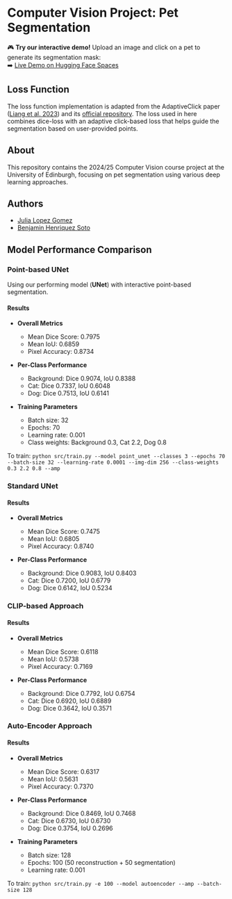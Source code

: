 # Computer Vision Project: Pet Segmentation

🎮 **Try our interactive demo!** Upload an image and click on a pet to generate its segmentation mask:  
➡️ [Live Demo on Hugging Face Spaces](https://huggingface.co/spaces/bhenriquezsoto/point-based-segmentation-1)

## Loss Function
The loss function implementation is adapted from the AdaptiveClick paper ([Liang et al. 2023](https://arxiv.org/pdf/2305.04276)) and its [official repository](https://github.com/lab206/adaptiveclick). The loss used in here combines dice-loss with an adaptive click-based loss that helps guide the segmentation based on user-provided points.

## About
This repository contains the 2024/25 Computer Vision course project at the University of Edinburgh, focusing on pet segmentation using various deep learning approaches.

## Authors
- [Julia Lopez Gomez](https://github.com/julialopezgomez)
- [Benjamin Henriquez Soto](https://github.com/bhenriquezsoto)

## Model Performance Comparison

### Point-based UNet
Using our performing model (**UNet**) with interactive point-based segmentation.

#### Results
- **Overall Metrics**
  - Mean Dice Score: 0.7975
  - Mean IoU: 0.6859 
  - Pixel Accuracy: 0.8734

- **Per-Class Performance**
  - Background: Dice 0.9074, IoU 0.8388
  - Cat: Dice 0.7337, IoU 0.6048
  - Dog: Dice 0.7513, IoU 0.6141

- **Training Parameters**
  - Batch size: 32
  - Epochs: 70
  - Learning rate: 0.001
  - Class weights: Background 0.3, Cat 2.2, Dog 0.8

To train: `python src/train.py --model point_unet --classes 3 --epochs 70 --batch-size 32 --learning-rate 0.0001 --img-dim 256 --class-weights 0.3 2.2 0.8 --amp`

### Standard UNet
#### Results
- **Overall Metrics**
  - Mean Dice Score: 0.7475
  - Mean IoU: 0.6805
  - Pixel Accuracy: 0.8740

- **Per-Class Performance**
  - Background: Dice 0.9083, IoU 0.8403
  - Cat: Dice 0.7200, IoU 0.6779
  - Dog: Dice 0.6142, IoU 0.5234

### CLIP-based Approach
#### Results
- **Overall Metrics**
  - Mean Dice Score: 0.6118
  - Mean IoU: 0.5738
  - Pixel Accuracy: 0.7169

- **Per-Class Performance**
  - Background: Dice 0.7792, IoU 0.6754
  - Cat: Dice 0.6920, IoU 0.6889
  - Dog: Dice 0.3642, IoU 0.3571

### Auto-Encoder Approach
#### Results
- **Overall Metrics**
  - Mean Dice Score: 0.6317
  - Mean IoU: 0.5631
  - Pixel Accuracy: 0.7370

- **Per-Class Performance**
  - Background: Dice 0.8469, IoU 0.7468
  - Cat: Dice 0.6730, IoU 0.6730
  - Dog: Dice 0.3754, IoU 0.2696

- **Training Parameters**
  - Batch size: 128
  - Epochs: 100 (50 reconstruction + 50 segmentation)
  - Learning rate: 0.001

To train: `python src/train.py -e 100 --model autoencoder --amp --batch-size 128`
